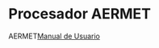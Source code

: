 # Procesador AERMET



AERMET[Manual de Usuario](https://gaftp.epa.gov/Air/aqmg/SCRAM/models/met/aermet/aermet_userguide.pd)
